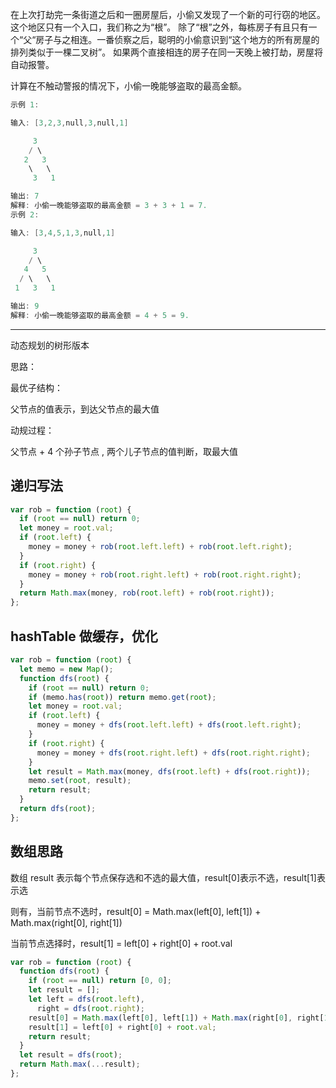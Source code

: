 在上次打劫完一条街道之后和一圈房屋后，小偷又发现了一个新的可行窃的地区。这个地区只有一个入口，我们称之为“根”。 除了“根”之外，每栋房子有且只有一个“父“房子与之相连。一番侦察之后，聪明的小偷意识到“这个地方的所有房屋的排列类似于一棵二叉树”。 如果两个直接相连的房子在同一天晚上被打劫，房屋将自动报警。

计算在不触动警报的情况下，小偷一晚能够盗取的最高金额。

```cpp
示例 1:

输入: [3,2,3,null,3,null,1]

     3
    / \
   2   3
    \   \
     3   1

输出: 7
解释: 小偷一晚能够盗取的最高金额 = 3 + 3 + 1 = 7.
示例 2:

输入: [3,4,5,1,3,null,1]

     3
    / \
   4   5
  / \   \
 1   3   1

输出: 9
解释: 小偷一晚能够盗取的最高金额 = 4 + 5 = 9.
```

---

动态规划的树形版本

思路：

最优子结构：

父节点的值表示，到达父节点的最大值

动规过程：

父节点 + 4 个孙子节点 , 两个儿子节点的值判断，取最大值

## 递归写法

```javascript
var rob = function (root) {
  if (root == null) return 0;
  let money = root.val;
  if (root.left) {
    money = money + rob(root.left.left) + rob(root.left.right);
  }
  if (root.right) {
    money = money + rob(root.right.left) + rob(root.right.right);
  }
  return Math.max(money, rob(root.left) + rob(root.right));
};
```

## hashTable 做缓存，优化

```javascript
var rob = function (root) {
  let memo = new Map();
  function dfs(root) {
    if (root == null) return 0;
    if (memo.has(root)) return memo.get(root);
    let money = root.val;
    if (root.left) {
      money = money + dfs(root.left.left) + dfs(root.left.right);
    }
    if (root.right) {
      money = money + dfs(root.right.left) + dfs(root.right.right);
    }
    let result = Math.max(money, dfs(root.left) + dfs(root.right));
    memo.set(root, result);
    return result;
  }
  return dfs(root);
};
```

## 数组思路

数组 result 表示每个节点保存选和不选的最大值，result[0]表示不选，result[1]表示选

则有，当前节点不选时，result[0] = Math.max(left[0], left[1]) + Math.max(right[0], right[1])

当前节点选择时，result[1] = left[0] + right[0] + root.val

```javascript
var rob = function (root) {
  function dfs(root) {
    if (root == null) return [0, 0];
    let result = [];
    let left = dfs(root.left),
      right = dfs(root.right);
    result[0] = Math.max(left[0], left[1]) + Math.max(right[0], right[1]);
    result[1] = left[0] + right[0] + root.val;
    return result;
  }
  let result = dfs(root);
  return Math.max(...result);
};
```
